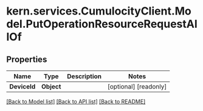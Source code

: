 # kern.services.CumulocityClient.Model.PutOperationResourceRequestAllOf

## Properties

Name | Type | Description | Notes
------------ | ------------- | ------------- | -------------
**DeviceId** | **Object** |  | [optional] [readonly] 

[[Back to Model list]](../README.md#documentation-for-models) [[Back to API list]](../README.md#documentation-for-api-endpoints) [[Back to README]](../README.md)

